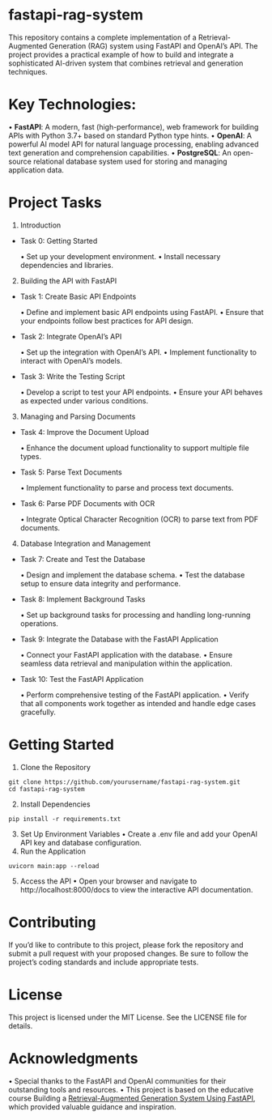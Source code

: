 # fastapi-rag-system
This repository contains a complete implementation of a Retrieval-Augmented Generation (RAG) system using FastAPI and OpenAI’s API. The project provides a practical example of how to build and integrate a sophisticated AI-driven system that combines retrieval and generation techniques.

# Key Technologies:

•	**FastAPI**: A modern, fast (high-performance), web framework for building APIs with Python 3.7+ based on standard Python type hints.
•	**OpenAI**: A powerful AI model API for natural language processing, enabling advanced text generation and comprehension capabilities.
•	**PostgreSQL**: An open-source relational database system used for storing and managing application data.

# Project Tasks

1. Introduction

- Task 0: Getting Started

	•	Set up your development environment.
	•	Install necessary dependencies and libraries.

2. Building the API with FastAPI

- Task 1: Create Basic API Endpoints

	•	Define and implement basic API endpoints using FastAPI.
	•	Ensure that your endpoints follow best practices for API design.

- Task 2: Integrate OpenAI’s API

	•	Set up the integration with OpenAI’s API.
	•	Implement functionality to interact with OpenAI’s models.

- Task 3: Write the Testing Script

	•	Develop a script to test your API endpoints.
	•	Ensure your API behaves as expected under various conditions.

3. Managing and Parsing Documents

- Task 4: Improve the Document Upload

	•	Enhance the document upload functionality to support multiple file types.

- Task 5: Parse Text Documents

	•	Implement functionality to parse and process text documents.

- Task 6: Parse PDF Documents with OCR

	•	Integrate Optical Character Recognition (OCR) to parse text from PDF documents.

4. Database Integration and Management

- Task 7: Create and Test the Database

	•	Design and implement the database schema.
	•	Test the database setup to ensure data integrity and performance.

- Task 8: Implement Background Tasks

	•	Set up background tasks for processing and handling long-running operations.

- Task 9: Integrate the Database with the FastAPI Application

	•	Connect your FastAPI application with the database.
	•	Ensure seamless data retrieval and manipulation within the application.

- Task 10: Test the FastAPI Application

	•	Perform comprehensive testing of the FastAPI application.
	•	Verify that all components work together as intended and handle edge cases gracefully.

# Getting Started
1.	Clone the Repository
``` 
git clone https://github.com/yourusername/fastapi-rag-system.git
cd fastapi-rag-system 
```
2.	Install Dependencies
```
pip install -r requirements.txt
```
3.	Set Up Environment Variables
	•	Create a .env file and add your OpenAI API key and database configuration.
4.	Run the Application
```
uvicorn main:app --reload
```
5.	Access the API
	•	Open your browser and navigate to http://localhost:8000/docs to view the interactive API documentation.
# Contributing

If you’d like to contribute to this project, please fork the repository and submit a pull request with your proposed changes. Be sure to follow the project’s coding standards and include appropriate tests.

# License

This project is licensed under the MIT License. See the LICENSE file for details.

# Acknowledgments
•	Special thanks to the FastAPI and OpenAI communities for their outstanding tools and resources.
•	This project is based on the educative course Building a [Retrieval-Augmented Generation System Using FastAPI](https://www.educative.io/projects/building-a-retrieval-augmented-generation-system-using-fastapi), which provided valuable guidance and inspiration.